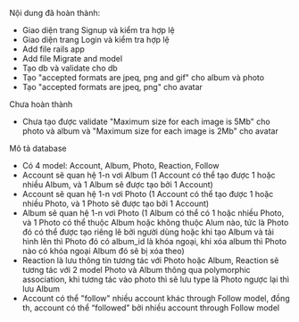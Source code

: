 Nội dung đã hoàn thành:
<ul>
<li>Giao diện trang Signup và kiểm tra hợp lệ</li>
<li>Giao diện trang Login và kiểm tra hợp lệ</li>
<li>Add file rails app</li>
<li>Add file Migrate and model</li>
<li>Tạo db và validate cho db</li>
<li>Tạo "accepted formats are jpeq, png and gif" cho album và photo</li>
<li>Tạo "accepted formats are jpeq, png" cho avatar</li>
</ul>

Chưa hoàn thành
<ul>
<li>Chưa tạo được validate "Maximum size for each image is 5Mb" cho photo và album và "Maximum size for each image is 2Mb" cho avatar </li>

</ul>

Mô tả database
<ul>
<li>Có 4 model: Account, Album, Photo, Reaction, Follow</li>
<li>Account sẽ quan hệ 1-n vơi Album (1 Account có thể tạo được 1 hoặc nhiều Album, và 1 Album sẽ được tạo bởi 1 Account)</li>
<li>Account sẽ quan hệ 1-n vơi Photo (1 Account có thể tạo được 1 hoặc nhiều Photo, và 1 Photo sẽ được tạo bởi 1 Account)</li>
<li>Album sẽ quan hệ 1-n vơi Photo (1 Album có thể có 1 hoặc nhiều Photo, và 1 Photo có thể thuộc Album hoặc không thuộc Alum nào, tức là Photo đó có thể được tạo riêng lẽ bởi người dùng hoặc khi tạo Album và tải hình lên thì Photo đó có album_id là khóa ngoại, khi xóa album thì Photo nào có khóa ngoại Album đó sẽ bị xóa theo)</li>
<li>Reaction là lưu thông tin tương tác với Photo hoặc Album, Reaction sẽ tương tác với 2 model Photo và Album thông qua polymorphic association, khi tương tác vào photo thì sẽ lưu type là Photo ngược lại thì lưu Album</li>
<li>Account có thể "follow" nhiều account khác through Follow model, đồng th, account có thể “followed” bởi nhiều account through Follow model</li>
</ul>
